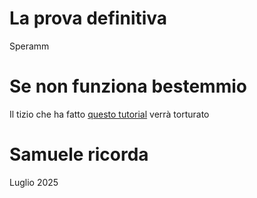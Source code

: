 # La prova definitiva

Speramm

# Se non funziona bestemmio

Il tizio che ha fatto [questo tutorial](https://www.youtube.com/watch?v=DeZjkCtttss&t=194s&ab_channel=ThomasWilde) verrà torturato

# Samuele ricorda

Luglio 2025